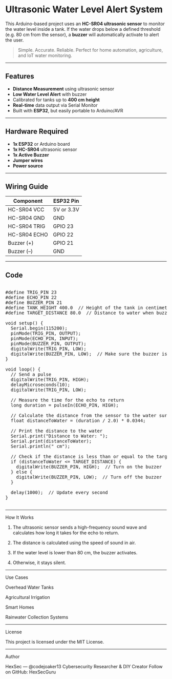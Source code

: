 
# Ultrasonic Water Level Alert System

This Arduino-based project uses an **HC-SR04 ultrasonic sensor** to monitor the water level inside a tank. If the water drops below a defined threshold (e.g. 80 cm from the sensor), a **buzzer** will automatically activate to alert the user.

> Simple. Accurate. Reliable. Perfect for home automation, agriculture, and IoT water monitoring.

---

## Features

- **Distance Measurement** using ultrasonic sensor
- **Low Water Level Alert** with buzzer
- Calibrated for tanks up to **400 cm height**
- **Real-time** data output via Serial Monitor
- Built with **ESP32**, but easily portable to Arduino/AVR

---

## Hardware Required

- **1x ESP32** or Arduino board  
- **1x HC-SR04** ultrasonic sensor  
- **1x Active Buzzer**  
- **Jumper wires**  
- **Power source**

---

## Wiring Guide

| Component   | ESP32 Pin  |
|-------------|------------|
| HC-SR04 VCC | 5V or 3.3V |
| HC-SR04 GND | GND        |
| HC-SR04 TRIG| GPIO 23    |
| HC-SR04 ECHO| GPIO 22    |
| Buzzer (+)  | GPIO 21    |
| Buzzer (–)  | GND        |

---

## Code

<pre>

#define TRIG_PIN 23
#define ECHO_PIN 22
#define BUZZER_PIN 21
#define TANK_HEIGHT 400.0  // Height of the tank in centimeters
#define TARGET_DISTANCE 80.0  // Distance to water when buzzer should beep (80 cm)

void setup() {
  Serial.begin(115200);
  pinMode(TRIG_PIN, OUTPUT);
  pinMode(ECHO_PIN, INPUT);
  pinMode(BUZZER_PIN, OUTPUT);
  digitalWrite(TRIG_PIN, LOW);
  digitalWrite(BUZZER_PIN, LOW);  // Make sure the buzzer is off initially
}

void loop() {
  // Send a pulse
  digitalWrite(TRIG_PIN, HIGH);
  delayMicroseconds(10);
  digitalWrite(TRIG_PIN, LOW);

  // Measure the time for the echo to return
  long duration = pulseIn(ECHO_PIN, HIGH);

  // Calculate the distance from the sensor to the water surface in centimeters
  float distanceToWater = (duration / 2.0) * 0.0344;

  // Print the distance to the water
  Serial.print("Distance to Water: ");
  Serial.print(distanceToWater);
  Serial.println(" cm");

  // Check if the distance is less than or equal to the target distance (80 cm)
  if (distanceToWater <= TARGET_DISTANCE) {
    digitalWrite(BUZZER_PIN, HIGH);  // Turn on the buzzer
  } else {
    digitalWrite(BUZZER_PIN, LOW);  // Turn off the buzzer
  }

  delay(1000);  // Update every second
}
  </pre>

---

How It Works

1. The ultrasonic sensor sends a high-frequency sound wave and calculates how long it takes for the echo to return.


2. The distance is calculated using the speed of sound in air.


3. If the water level is lower than 80 cm, the buzzer activates.


4. Otherwise, it stays silent.




---

Use Cases

Overhead Water Tanks

Agricultural Irrigation

Smart Homes

Rainwater Collection Systems



---

License

This project is licensed under the MIT License.


---

Author

HexSec — @codejoaker13
Cybersecurity Researcher & DIY Creator
Follow on GitHub: HexSecGuru


